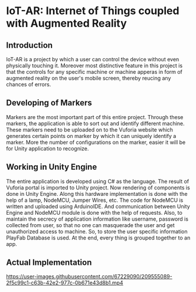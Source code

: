 # IoT-AR: Internet of Things coupled with Augmented Reality

## Introduction
IoT-AR is a project by which a user can control the device without even physically touching it. Moreover most distinctive feature in this project is that the controls for any specific machine or machine apperas in form of augmented reality on the user's mobile screen, thereby reucing any chances of errors.


## Developing of Markers
Markers are the most important part of this entire project. Through these markers, the application is able to sort out and identify different machine. These markers need to be uploaded on to the Vuforia website which generates certain points on marker by which it can uniquely identify a marker. More the number of configurations on the marker, easier it will be for Unity application to recognize.


## Working in Unity Engine
The entire application is developed using C# as the language. The result of Vuforia portal is imported to Unity project. Now rendering of components is done in Unity Engine. Along this hardware implementation is done with the help of a lamp, NodeMCU, Jumper Wires, etc. The code for NodeMCU is written and uploaded using ArduinoIDE. And communication between Unity Engine and NodeMCU module is done with the help of requests. Also, to maintain the secrecy of application information like username, password is collected from user, so that no one can masquerade the user and get unauthorized access to machine. So, to store the user specific information PlayFab Database is used. At the end, every thing is grouped together to an app.


## Actual Implementation



https://user-images.githubusercontent.com/67229090/209555089-2f5c99c1-c63b-42e2-977c-0b671e43d8b1.mp4




